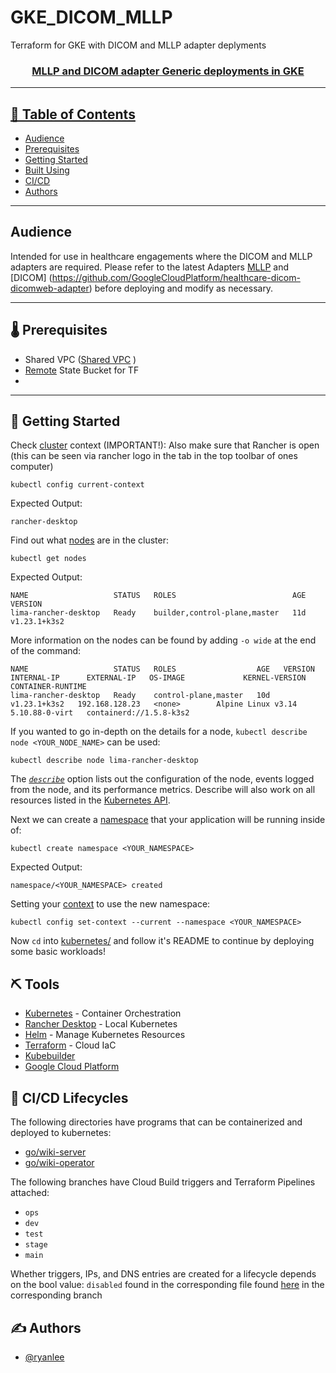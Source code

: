 # GKE_DICOM_MLLP
Terraform for GKE with DICOM and MLLP adapter deplyments

<p align="center">
  <a href="" rel="noopener">
</p>

<h3 align="center">MLLP and DICOM adapter Generic deployments in GKE</h3>

---

## 📝 Table of Contents

- [Audience](#Audience)
- [Prerequisites](#prerequisites)
- [Getting Started](#getting_started)
- [Built Using](#built_using)
- [CI/CD](#cicd)
- [Authors](#authors)

---

## Audience

Intended for use in healthcare engagements where the DICOM and MLLP adapters are required. Please refer to the latest Adapters [MLLP](https://github.com/GoogleCloudPlatform/mllp) and [DICOM] (https://github.com/GoogleCloudPlatform/healthcare-dicom-dicomweb-adapter) before deploying and modify as necessary.

---

## 🌡️ Prerequisites <a name = "prerequisites"></a>

- Shared VPC ([Shared VPC](https://cloud.google.com/vpc/docs/shared-vpc) )
- [Remote](https://www.terraform.io/language/settings/backends/gcs) State Bucket for TF 
- 

---

## 🏁 Getting Started <a name = "getting_started"></a>

Check [cluster](https://kubernetes.io/docs/reference/glossary/?all=true#term-cluster) context (IMPORTANT!):
Also make sure that Rancher is open (this can be seen via rancher logo in the tab in the top toolbar of ones computer)

```shell
kubectl config current-context
```

Expected Output:

```shell
rancher-desktop
```

Find out what [nodes](https://kubernetes.io/docs/reference/glossary/?all=true#term-node) are in the cluster:

```shell
kubectl get nodes
```

Expected Output:

```shell
NAME                   STATUS   ROLES                          AGE   VERSION
lima-rancher-desktop   Ready    builder,control-plane,master   11d   v1.23.1+k3s2
```

More information on the nodes can be found by adding `-o wide` at the end of the command:  

```shell
NAME                   STATUS   ROLES                  AGE   VERSION        INTERNAL-IP      EXTERNAL-IP   OS-IMAGE             KERNEL-VERSION   CONTAINER-RUNTIME
lima-rancher-desktop   Ready    control-plane,master   10d   v1.23.1+k3s2   192.168.128.23   <none>        Alpine Linux v3.14   5.10.88-0-virt   containerd://1.5.8-k3s2
```

If you wanted to go in-depth on the details for a node, `kubectl describe node <YOUR_NODE_NAME>` can be used:

```shell
kubectl describe node lima-rancher-desktop
```

The *[`describe`](https://kubernetes.io/docs/reference/generated/kubectl/kubectl-commands#describe)* option lists out the configuration of the node, events logged from the node, and its performance metrics. Describe will also work on all resources listed in the [Kubernetes API](https://kubernetes.io/docs/reference/generated/kubernetes-api/v1.23/#list-of-resources).

Next we can create a [namespace](https://kubernetes.io/docs/reference/glossary/?all=true#term-namespace) that your application will be running inside of:

```shell
kubectl create namespace <YOUR_NAMESPACE>
```

Expected Output:

```shell
namespace/<YOUR_NAMESPACE> created
```

Setting your [context](https://kubernetes.io/docs/tasks/access-application-cluster/configure-access-multiple-clusters/) to use the new namespace:

```shell
kubectl config set-context --current --namespace <YOUR_NAMESPACE>
```

Now `cd` into [kubernetes/](https://github.com/MavenWave-DevOps/ignite-walker/tree/main/kubernetes) and follow it's README to continue by deploying some basic workloads!

## ⛏️ Tools <a name = "built_using"></a>

- [Kubernetes](https://kubernetes.io/) - Container Orchestration
- [Rancher Desktop](https://rancherdesktop.io/) - Local Kubernetes
- [Helm](https://helm.sh/) - Manage Kubernetes Resources
- [Terraform](https://terraform.io/) - Cloud IaC
- [Kubebuilder](https://book.kubebuilder.io/)
- [Google Cloud Platform](https://www.cloud.google.com/)

## 🚀 CI/CD Lifecycles <a name = "cicd"></a>

The following directories have programs that can be containerized and deployed to kubernetes:

- [go/wiki-server](https://github.com/theboarderline/operators/tree/ops/go/wiki-server)
- [go/wiki-operator](https://github.com/theboarderline/operators/tree/ops/go/wiki-operator)

The following branches have Cloud Build triggers and Terraform Pipelines attached:

- `ops`
- `dev`
- `test`
- `stage`
- `main`

Whether triggers, IPs, and DNS entries are created for a lifecycle depends on the bool value: `disabled` found in the corresponding file found [here](https://github.com/MavenWave-DevOps/ignite-walker/tree/ops/terraform/vars) in the corresponding branch

## ✍️ Authors <a name = "authors"></a>

- [@ryanlee](https://github.com/ryanleemw)